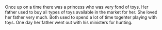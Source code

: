 Once up on a time there was a princess who was very fond of toys.
Her father used to buy all types of toys available in the market for her. She loved her father very much.
Both used to spend a lot of time togehter playing with toys.
One day her father went out with his ministers for hunting.